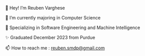 👋  Hey! I’m Reuben Varghese

🌱  I’m currently majoring in Computer Science 

👀  Specializing in Software Engineering and Machine Intelligence

✨  Graduated December 2023 from Purdue

📫  How to reach me : reuben.smdp@gmail.com
